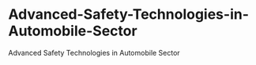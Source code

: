 # Advanced-Safety-Technologies-in-Automobile-Sector
Advanced Safety Technologies in Automobile Sector
